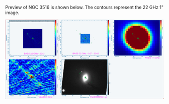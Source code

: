 Preview of NGC 3516 is shown below. The contours represent the 22 GHz 1" image. 

![NGC3516.png](NGC3516.png "NGC3516")


